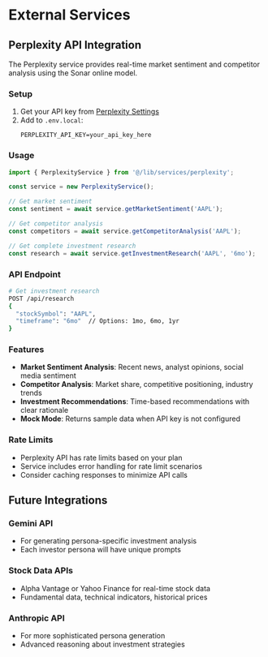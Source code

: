 # External Services

## Perplexity API Integration

The Perplexity service provides real-time market sentiment and competitor analysis using the Sonar online model.

### Setup

1. Get your API key from [Perplexity Settings](https://www.perplexity.ai/settings/api)
2. Add to `.env.local`:
   ```
   PERPLEXITY_API_KEY=your_api_key_here
   ```

### Usage

```typescript
import { PerplexityService } from '@/lib/services/perplexity';

const service = new PerplexityService();

// Get market sentiment
const sentiment = await service.getMarketSentiment('AAPL');

// Get competitor analysis
const competitors = await service.getCompetitorAnalysis('AAPL');

// Get complete investment research
const research = await service.getInvestmentResearch('AAPL', '6mo');
```

### API Endpoint

```bash
# Get investment research
POST /api/research
{
  "stockSymbol": "AAPL",
  "timeframe": "6mo"  // Options: 1mo, 6mo, 1yr
}
```

### Features

- **Market Sentiment Analysis**: Recent news, analyst opinions, social media sentiment
- **Competitor Analysis**: Market share, competitive positioning, industry trends
- **Investment Recommendations**: Time-based recommendations with clear rationale
- **Mock Mode**: Returns sample data when API key is not configured

### Rate Limits

- Perplexity API has rate limits based on your plan
- Service includes error handling for rate limit scenarios
- Consider caching responses to minimize API calls

## Future Integrations

### Gemini API
- For generating persona-specific investment analysis
- Each investor persona will have unique prompts

### Stock Data APIs
- Alpha Vantage or Yahoo Finance for real-time stock data
- Fundamental data, technical indicators, historical prices

### Anthropic API
- For more sophisticated persona generation
- Advanced reasoning about investment strategies
